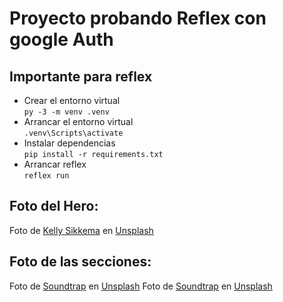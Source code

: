 # Proyecto probando Reflex con google Auth

## Importante para reflex
- Crear el entorno virtual  
  ```py -3 -m venv .venv```
- Arrancar el entorno virtual  
```.venv\Scripts\activate```
- Instalar dependencias  
```pip install -r requirements.txt```  
- Arrancar reflex  
```reflex run```

## Foto del Hero:
Foto de [Kelly Sikkema](https://unsplash.com/es/@kellysikkema?utm_content=creditCopyText&utm_medium=referral&utm_source=unsplash) en [Unsplash](https://unsplash.com/es/fotos/auriculares-negros-sobre-papel-blanco-de-impresora-HwU5H9Y6aL8?utm_content=creditCopyText&utm_medium=referral&utm_source=unsplash)
## Foto de las secciones:
Foto de [Soundtrap](https://unsplash.com/@soundtrap?utm_content=creditCopyText&utm_medium=referral&utm_source=unsplash) en [Unsplash](https://unsplash.com/photos/person-playing-black-and-white-piano-V7z8MGbfF5Q?utm_content=creditCopyText&utm_medium=referral&utm_source=unsplash)
Foto de [Soundtrap](https://unsplash.com/@soundtrap?utm_content=creditCopyText&utm_medium=referral&utm_source=unsplash) en [Unsplash](https://unsplash.com/photos/woman-in-gray-long-sleeve-shirt-using-macbook-pro-C-2Wky-LT7k?utm_content=creditCopyText&utm_medium=referral&utm_source=unsplash)
  
  

